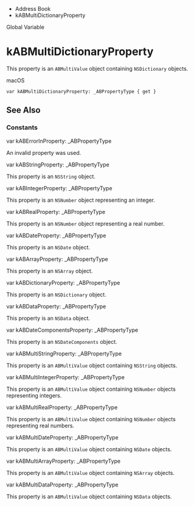 

- Address Book
-  kABMultiDictionaryProperty 

Global Variable

# kABMultiDictionaryProperty

This property is an `ABMultiValue` object containing `NSDictionary` objects.

macOS

``` source
var kABMultiDictionaryProperty: _ABPropertyType { get }
```

## See Also

### Constants

var kABErrorInProperty: _ABPropertyType

An invalid property was used.

var kABStringProperty: _ABPropertyType

This property is an `NSString` object.

var kABIntegerProperty: _ABPropertyType

This property is an `NSNumber` object representing an integer.

var kABRealProperty: _ABPropertyType

This property is an `NSNumber` object representing a real number.

var kABDateProperty: _ABPropertyType

This property is an `NSDate` object.

var kABArrayProperty: _ABPropertyType

This property is an `NSArray` object.

var kABDictionaryProperty: _ABPropertyType

This property is an `NSDictionary` object.

var kABDataProperty: _ABPropertyType

This property is an `NSData` object.

var kABDateComponentsProperty: _ABPropertyType

This property is an `NSDateComponents` object.

var kABMultiStringProperty: _ABPropertyType

This property is an `ABMultiValue` object containing `NSString` objects.

var kABMultiIntegerProperty: _ABPropertyType

This property is an `ABMultiValue` object containing `NSNumber` objects representing integers.

var kABMultiRealProperty: _ABPropertyType

This property is an `ABMultiValue` object containing `NSNumber` objects representing real numbers.

var kABMultiDateProperty: _ABPropertyType

This property is an `ABMultiValue` object containing `NSDate` objects.

var kABMultiArrayProperty: _ABPropertyType

This property is an `ABMultiValue` object containing `NSArray` objects.

var kABMultiDataProperty: _ABPropertyType

This property is an `ABMultiValue` object containing `NSData` objects.

